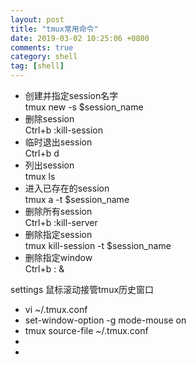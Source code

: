 ```yaml
---
layout: post
title: "tmux常用命令"
date: 2019-03-02 10:25:06 +0800
comments: true
category: shell
tag: [shell]
---
```


<ul>
<li>创建并指定session名字<br>
		tmux new -s $session_name</li>
</li>
<li>删除session<br>
 Ctrl+b :kill-session</li>
<li>临时退出session<br>
Ctrl+b d</li>
<li>列出session<br>
tmux ls</li>
<li>进入已存在的session<br>
tmux a -t $session_name</li>
<li>删除所有session<br>
Ctrl+b :kill-server</li>
<li>删除指定session<br>
tmux kill-session -t $session_name</li>
<li>删除指定window<br>
Ctrl+b : &</li>
</ul>

settings 鼠标滚动接管tmux历史窗口

<ul><li>vi ~/.tmux.conf</li>
<li>set-window-option -g mode-mouse on</li>
<li>tmux source-file ~/.tmux.conf</li>
<li></li>
<li></li>


